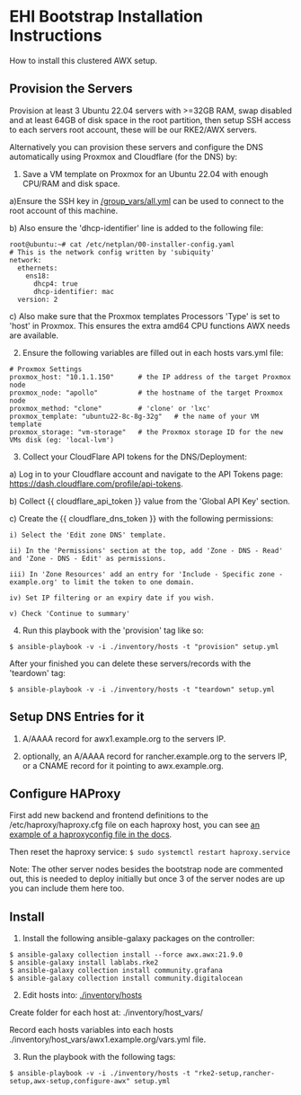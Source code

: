 
# EHI Bootstrap Installation Instructions

How to install this clustered AWX setup.


## Provision the Servers

Provision at least 3 Ubuntu 22.04 servers with >=32GB RAM, swap disabled and at least 64GB of disk space in the root partition, then setup SSH access to each servers root account, these will be our RKE2/AWX servers.

Alternatively you can provision these servers and configure the DNS automatically using Proxmox and Cloudflare (for the DNS) by:
1) Save a VM template on Proxmox for an Ubuntu 22.04 with enough CPU/RAM and disk space. 

  a)Ensure the SSH key in [/group_vars/all.yml](/group_vars/all.yml) can be used to connect to the root account of this machine. 

  b) Also ensure the 'dhcp-identifier' line is added to the following file:
```
root@ubuntu:~# cat /etc/netplan/00-installer-config.yaml
# This is the network config written by 'subiquity'
network:
  ethernets:
    ens18:
      dhcp4: true
      dhcp-identifier: mac
  version: 2
```
  c) Also make sure that the Proxmox templates Processors 'Type' is set to 'host' in Proxmox. This ensures the extra amd64 CPU functions AWX needs are available.

2) Ensure the following variables are filled out in each hosts vars.yml file:
```
# Proxmox Settings
proxmox_host: "10.1.1.150"      # the IP address of the target Proxmox node
proxmox_node: "apollo"          # the hostname of the target Proxmox node
proxmox_method: "clone"         # 'clone' or 'lxc'
proxmox_template: "ubuntu22-8c-8g-32g"   # the name of your VM template
proxmox_storage: "vm-storage"   # the Proxmox storage ID for the new VMs disk (eg: 'local-lvm')
```

3) Collect your CloudFlare API tokens for the DNS/Deployment:

  a) Log in to your Cloudflare account and navigate to the API Tokens page: https://dash.cloudflare.com/profile/api-tokens.

  b) Collect {{ cloudflare_api_token }} value from the 'Global API Key' section.

  c) Create the {{ cloudflare_dns_token }} with the following permissions:

    i) Select the 'Edit zone DNS' template.

    ii) In the 'Permissions' section at the top, add 'Zone - DNS - Read' and 'Zone - DNS - Edit' as permissions.

    iii) In 'Zone Resources' add an entry for 'Include - Specific zone - example.org' to limit the token to one domain.

    iv) Set IP filtering or an expiry date if you wish.

    v) Check 'Continue to summary'

4) Run this playbook with the 'provision' tag like so:

`$ ansible-playbook -v -i ./inventory/hosts -t "provision" setup.yml`

After your finished you can delete these servers/records with the 'teardown' tag:

`$ ansible-playbook -v -i ./inventory/hosts -t "teardown" setup.yml`


## Setup DNS Entries for it

1) A/AAAA record for awx1.example.org to the servers IP.

2) optionally, an A/AAAA record for rancher.example.org to the servers IP, 
    or a CNAME record for it pointing to awx.example.org.


## Configure HAProxy

First add new backend and frontend definitions to the /etc/haproxy/haproxy.cfg file on each haproxy host, you can see [an example of a haproxyconfig file in the docs](/docs/haproxy_example.cfg).

Then reset the haproxy service:
`$ sudo systemctl restart haproxy.service`

Note: The other server nodes besides the bootstrap node are commented out, this is needed to deploy initially but once 3 of the server nodes are up you can include them here too.


## Install

1) Install the following ansible-galaxy packages on the controller:
```
$ ansible-galaxy collection install --force awx.awx:21.9.0
$ ansible-galaxy install lablabs.rke2
$ ansible-galaxy collection install community.grafana
$ ansible-galaxy collection install community.digitalocean
```


2) Edit hosts into: [./inventory/hosts](./inventory/hosts)

Create folder for each host at: ./inventory/host_vars/

Record each hosts variables into each hosts ./inventory/host_vars/awx1.example.org/vars.yml file.


3) Run the playbook with the following tags:

`$ ansible-playbook -v -i ./inventory/hosts -t "rke2-setup,rancher-setup,awx-setup,configure-awx" setup.yml`
